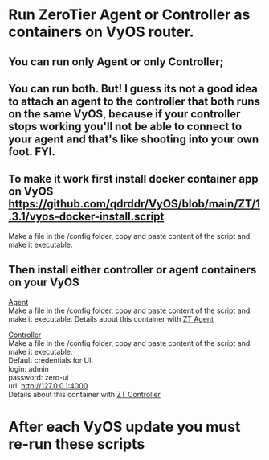 # Run ZeroTier Agent or Controller as containers on VyOS router.
## You can run only Agent or only Controller; 
## You can run both. But! I guess its not a good idea to attach an agent to the controller that both runs on the same VyOS, because if your controller stops working you'll not be able to connect to your agent and that's like shooting into your own foot. FYI.

## To make it work first install docker container app on VyOS https://github.com/qdrddr/VyOS/blob/main/ZT/1.3.1/vyos-docker-install.script
Make a file in the /config folder, copy and paste content of the script and make it executable.

## Then install either controller or agent containers on your VyOS

[Agent](https://github.com/qdrddr/VyOS/blob/main/ZT/1.3.1/zt-agent.script)<br />
Make a file in the /config folder, copy and paste content of the script and make it executable.
Details about this container with [ZT Agent](https://github.com/zyclonite/zerotier-docker)

[Controller](https://github.com/qdrddr/VyOS/blob/main/ZT/1.3.1/zt-controller.script)<br />
Make a file in the /config folder, copy and paste content of the script and make it executable.<br />
Default credentials for UI:<br />
login: admin<br />
password: zero-ui<br />
url: http://127.0.0.1:4000<br />
Details about this container with [ZT Controller](https://github.com/dec0dOS/zero-ui)

# After each VyOS update you must re-run these scripts
